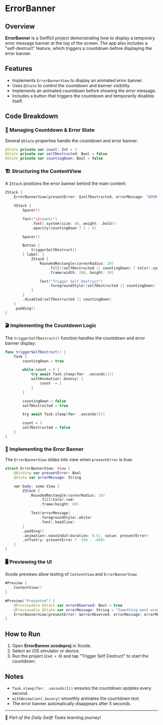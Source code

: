 # ErrorBanner

## Overview
**ErrorBanner** is a SwiftUI project demonstrating how to display a temporary error message banner at the top of the screen. The app also includes a "self-destruct" feature, which triggers a countdown before displaying the error banner.

## Features
- Implements `ErrorBannerView` to display an animated error banner.
- Uses `@State` to control the countdown and banner visibility.
- Implements an animated countdown before showing the error message.
- Includes a button that triggers the countdown and temporarily disables itself.

## Code Breakdown

### 🔄 Managing Countdown & Error State
Several `@State` properties handle the countdown and error banner:

```swift
@State private var count: Int = 3
@State private var selfDestructed: Bool = false
@State private var countingDown: Bool = false
```

### 🏗️ Structuring the ContentView
A `ZStack` positions the error banner behind the main content:

```swift
ZStack {
    ErrorBannerView(presentError: $selfDestructed, errorMessage: "BOOM!!!")

    VStack {
        Spacer()

        Text("\(count)")
            .font(.system(size: 80, weight: .bold))
            .opacity(countingDown ? 1 : 0)

        Spacer()

        Button {
            triggerSelfDestruct()
        } label: {
            ZStack {
                RoundedRectangle(cornerRadius: 20)
                    .fill((selfDestructed || countingDown) ? Color(.systemGray6) : Color.red)
                    .frame(width: 200, height: 50)

                Text("Trigger Self Destruct")
                    .foregroundStyle((selfDestructed || countingDown) ? Color.black : Color.white)
            }
        }
        .disabled(selfDestructed || countingDown)
    }
    .padding()
}
```

### 🎬 Implementing the Countdown Logic
The `triggerSelfDestruct()` function handles the countdown and error banner display:

```swift
func triggerSelfDestruct() {
    Task {
        countingDown = true

        while count > 0 {
            try await Task.sleep(for: .seconds(1))
            withAnimation(.bouncy) {
                count -= 1
            }
        }

        countingDown = false
        selfDestructed = true

        try await Task.sleep(for: .seconds(5))

        count = 3
        selfDestructed = false
    }
}
```

### 🚨 Implementing the Error Banner
The `ErrorBannerView` slides into view when `presentError` is true:

```swift
struct ErrorBannerView: View {
    @Binding var presentError: Bool
    @State var errorMessage: String

    var body: some View {
        ZStack {
            RoundedRectangle(cornerRadius: 10)
                .fill(Color.red)
                .frame(height: 60)

            Text(errorMessage)
                .foregroundStyle(.white)
                .font(.headline)
        }
        .padding()
        .animation(.easeInOut(duration: 0.5), value: presentError)
        .offset(y: presentError ? -350 : -800)
    }
}
```

### 🖥️ Previewing the UI
Xcode previews allow testing of `ContentView` and `ErrorBannerView`:

```swift
#Preview {
    ContentView()
}

#Preview("Presented") {
    @Previewable @State var errorObserved: Bool = true
    @Previewable @State var errorMessage: String = "Something went wrong!"
    ErrorBannerView(presentError: $errorObserved, errorMessage: errorMessage)
}
```

## How to Run
1. Open **ErrorBanner.xcodeproj** in Xcode.
2. Select an iOS simulator or device.
3. Run the project (`Cmd + R`) and tap "Trigger Self Destruct" to start the countdown.

## Notes
- `Task.sleep(for: .seconds(1))` ensures the countdown updates every second.
- `withAnimation(.bouncy)` smoothly animates the countdown text.
- The error banner automatically disappears after 5 seconds.

---
🚀 *Part of the Daily Swift Tasks learning journey!*